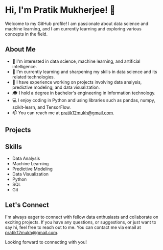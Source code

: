 # Hi, I'm Pratik Mukherjee! 👋

Welcome to my GitHub profile! I am passionate about data science and machine learning, and I am currently learning and exploring various concepts in the field.

## About Me

- 👀 I'm interested in data science, machine learning, and artificial intelligence.
- 🌱 I'm currently learning and sharpening my skills in data science and its related technologies.
- 💼 I have experience working on projects involving data analysis, predictive modeling, and data visualization.
- 🎓 I hold a degree in bachelor's engineering in Information technology.
- 💻 I enjoy coding in Python and using libraries such as pandas, numpy, scikit-learn, and TensorFlow.
- 📫 You can reach me at [pratik12mukh@gmail.com](mailto:pratik12mukh@gmail.com).

## Projects

## Skills

- Data Analysis
- Machine Learning
- Predictive Modeling
- Data Visualization
- Python
- SQL
- Git

## Let's Connect

I'm always eager to connect with fellow data enthusiasts and collaborate on exciting projects. If you have any questions, or suggestions, or just want to say hi, feel free to reach out to me. You can contact me via email at [pratik12mukh@gmail.com](mailto:pratik12mukh@gmail.com).

Looking forward to connecting with you!

